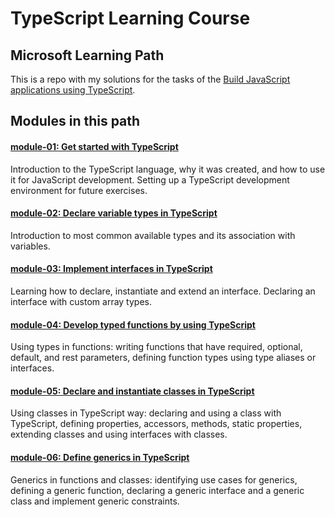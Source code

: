 # TypeScript Learning Course

## Microsoft Learning Path

This is a repo with my solutions for the tasks of the [Build JavaScript applications using TypeScript](https://docs.microsoft.com/en-us/learn/paths/build-javascript-applications-typescript/).

## Modules in this path

#### [module-01: Get started with TypeScript](./module-01)

Introduction to the TypeScript language, why it was created, and how to use it for JavaScript development. Setting up a TypeScript development environment for future exercises.

#### [module-02: Declare variable types in TypeScript](./module-02)

Introduction to most common available types and its association with variables.

#### [module-03: Implement interfaces in TypeScript](./module-03)

Learning how to declare, instantiate and extend an interface. Declaring an interface with custom array types.

#### [module-04: Develop typed functions by using TypeScript](./module-04)

Using types in functions: writing functions that have required, optional, default, and rest parameters, defining function types using type aliases or interfaces.

#### [module-05: Declare and instantiate classes in TypeScript](./module-05)

Using classes in TypeScript way: declaring and using a class with TypeScript, defining properties, accessors, methods, static properties, extending classes and using interfaces with classes.

#### [module-06: Define generics in TypeScript](./module-06)

Generics in functions and classes: identifying use cases for generics, defining a generic function, declaring a generic interface and a generic class and implement generic constraints.
